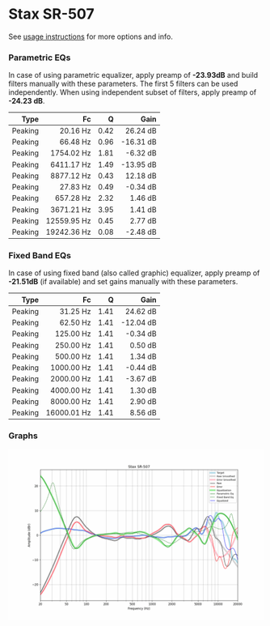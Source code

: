 # Stax SR-507
See [usage instructions](https://github.com/jaakkopasanen/AutoEq#usage) for more options and info.

### Parametric EQs
In case of using parametric equalizer, apply preamp of **-23.93dB** and build filters manually
with these parameters. The first 5 filters can be used independently.
When using independent subset of filters, apply preamp of **-24.23 dB**.

| Type    | Fc          |    Q | Gain      |
|--------:|------------:|-----:|----------:|
| Peaking | 20.16 Hz    | 0.42 | 26.24 dB  |
| Peaking | 66.48 Hz    | 0.96 | -16.31 dB |
| Peaking | 1754.02 Hz  | 1.81 | -6.32 dB  |
| Peaking | 6411.17 Hz  | 1.49 | -13.95 dB |
| Peaking | 8877.12 Hz  | 0.43 | 12.18 dB  |
| Peaking | 27.83 Hz    | 0.49 | -0.34 dB  |
| Peaking | 657.28 Hz   | 2.32 | 1.46 dB   |
| Peaking | 3671.21 Hz  | 3.95 | 1.41 dB   |
| Peaking | 12559.95 Hz | 0.45 | 2.77 dB   |
| Peaking | 19242.36 Hz | 0.08 | -2.48 dB  |

### Fixed Band EQs
In case of using fixed band (also called graphic) equalizer, apply preamp of **-21.51dB**
(if available) and set gains manually with these parameters.

| Type    | Fc          |    Q | Gain      |
|--------:|------------:|-----:|----------:|
| Peaking | 31.25 Hz    | 1.41 | 24.62 dB  |
| Peaking | 62.50 Hz    | 1.41 | -12.04 dB |
| Peaking | 125.00 Hz   | 1.41 | -0.34 dB  |
| Peaking | 250.00 Hz   | 1.41 | 0.50 dB   |
| Peaking | 500.00 Hz   | 1.41 | 1.34 dB   |
| Peaking | 1000.00 Hz  | 1.41 | -0.44 dB  |
| Peaking | 2000.00 Hz  | 1.41 | -3.67 dB  |
| Peaking | 4000.00 Hz  | 1.41 | 1.30 dB   |
| Peaking | 8000.00 Hz  | 1.41 | 2.90 dB   |
| Peaking | 16000.01 Hz | 1.41 | 8.56 dB   |

### Graphs
![](./Stax%20SR-507.png)